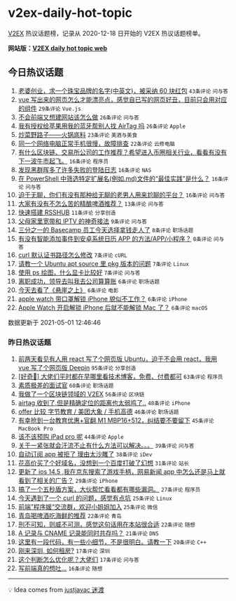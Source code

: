 # v2ex-daily-hot-topic

[V2EX](https://www.v2ex.com/) 热议话题榜，记录从 2020-12-18 日开始的 V2EX 热议话题榜单。

**网站版：[V2EX daily hot topic web](https://boojack.github.io/v2ex-daily-hot-topic-web/)**

## 今日热议话题

<!-- TODAY BEGIN -->

1. [老婆创业，求一个珠宝品牌的名字(中英文)，被采纳 60 块红包](https://www.v2ex.com/t/774466) `43条评论` `问与答`
1. [vue 写出来的网页怎么才能漂亮点，感觉自已写的网页好丑，目前只会用对应的组件](https://www.v2ex.com/t/774464) `29条评论` `Vue.js`
1. [不会前端又想建网站该怎么做](https://www.v2ex.com/t/774468) `26条评论` `问与答`
1. [我有授权给苹果用我的蓝牙帮别人找 AirTag 吗](https://www.v2ex.com/t/774501) `26条评论` `Apple`
1. [炒菜野路子——火锅底料](https://www.v2ex.com/t/774494) `23条评论` `美酒与美食`
1. [同一个网络电脑正常手机很慢，故障排查](https://www.v2ex.com/t/774471) `22条评论` `云修电脑`
1. [有什么区块链、交易所公司的工作推荐？希望进入币圈相关行业，看看有没有下一波牛市起飞。](https://www.v2ex.com/t/774516) `16条评论` `程序员`
1. [发现黑群晖多了许多失败的登陆日志](https://www.v2ex.com/t/774485) `16条评论` `NAS`
1. [在 PowerShell 中筛选特定扩展名(例如.md)文件的“最佳实践”是什么？](https://www.v2ex.com/t/774469) `16条评论` `问与答`
1. [迫于无聊，你们有没有那种给无聊的老男人用来尬聊的平台？](https://www.v2ex.com/t/774467) `16条评论` `问与答`
1. [大家有没有不怎么苦的精酿啤酒推荐？](https://www.v2ex.com/t/774496) `13条评论` `问与答`
1. [快速搭建 RSSHUB](https://www.v2ex.com/t/774475) `11条评论` `分享创造`
1. [父母家里宽带和 IPTV 的神奇接法](https://www.v2ex.com/t/774536) `9条评论` `问与答`
1. [三分之一的 Basecamp 员工今天选择拿钱走人了](https://www.v2ex.com/t/774518) `8条评论` `职场话题`
1. [有没有智能添加事件到安卓系统日历 APP 的方法/APP/小程序？](https://www.v2ex.com/t/774514) `8条评论` `问与答`
1. [curl 默认证书路径怎么修改](https://www.v2ex.com/t/774479) `7条评论` `cURL`
1. [请教一个 Ubuntu apt source 里 pkg 版本的问题](https://www.v2ex.com/t/774476) `7条评论` `Linux`
1. [使用 ps 绘图，什么显卡比较好](https://www.v2ex.com/t/774472) `7条评论` `问与答`
1. [离职成功，领导去叫我去公司算算账](https://www.v2ex.com/t/774535) `6条评论` `职场话题`
1. [今天去看了《悬崖之上》](https://www.v2ex.com/t/774513) `6条评论` `电影`
1. [apple watch 带口罩解锁 iPhone 貌似不工作？](https://www.v2ex.com/t/774507) `6条评论` `iPhone`
1. [Apple Watch 开启解锁 iPhone 后就不能解锁 Mac 了？](https://www.v2ex.com/t/774478) `6条评论` `macOS`

数据更新于 2021-05-01 12:46:46

<!-- TODAY END -->

### 昨日热议话题

<!-- YESTERDAY BEGIN -->

1. [前两天看见有人用 react 写了个网页版 Ubuntu，迫于不会用 react，我用 vue 写了个网页版 Deepin](https://www.v2ex.com/t/774285) `95条评论` `分享创造`
1. [[好奇🤔️] 大佬们平时都在早哪里看技术博客，免费、付费都可](https://www.v2ex.com/t/774306) `63条评论` `程序员`
1. [素质极差的面试官](https://www.v2ex.com/t/774254) `60条评论` `职场话题`
1. [我做了一个区块链领域的 V2EX](https://www.v2ex.com/t/774318) `56条评论` `区块链`
1. [airtag 收到了,但是精确定位的距离也太弱鸡了..](https://www.v2ex.com/t/774311) `48条评论` `iPhone`
1. [offer 比较 字节教育 / 美团大象 / 手机高德](https://www.v2ex.com/t/774349) `46条评论` `职场话题`
1. [有幸抢到一台教育优惠+官翻 M1 MBP16+512，纠结要不要留下](https://www.v2ex.com/t/774323) `45条评论` `MacBook Pro`
1. [该不该预购 iPad pro 呢](https://www.v2ex.com/t/774282) `44条评论` `Apple`
1. [关于一紧张就会汗流不止有什么方法可以解决。。。](https://www.v2ex.com/t/774253) `39条评论` `问与答`
1. [自动订阅 app 被拒了 理由太沙雕了](https://www.v2ex.com/t/774335) `38条评论` `iDev`
1. [花高价买了个好域名，没想到一个百度打破了幻想](https://www.v2ex.com/t/774384) `31条评论` `站长`
1. [更新了 ios 14.5 ,我在京东搜索了游戏手柄，网易新闻 app 中怎么还是马上就看到了相关的广告？](https://www.v2ex.com/t/774382) `29条评论` `iPhone`
1. [搞了一个五秒盾方案，大伙帮忙看看都有哪些漏洞。](https://www.v2ex.com/t/774411) `27条评论` `程序员`
1. [今天遇到了一个 curl 的问题，感觉有点坑](https://www.v2ex.com/t/774403) `25条评论` `Linux`
1. [前端”程序媛“交流群，欢迎小姐姐加入](https://www.v2ex.com/t/774314) `25条评论` `微信`
1. [青岛喝啤酒吃海鲜的推荐](https://www.v2ex.com/t/774341) `22条评论` `青岛`
1. [刑不可知，则威不可测，感觉这句话用在本站很合适](https://www.v2ex.com/t/774298) `22条评论` `随想`
1. [A 记录与 CNAME 记录能同时共存吗？](https://www.v2ex.com/t/774248) `21条评论` `DNS`
1. [这里有一段代码，有一些小细节，不是很明白。请教一下](https://www.v2ex.com/t/774256) `20条评论` `C++`
1. [刚来深圳, 如何租房?](https://www.v2ex.com/t/774404) `17条评论` `深圳`
1. [这个判断怎么优化呢？大佬们](https://www.v2ex.com/t/774390) `17条评论` `问与答`
1. [写前端真的想吐...](https://www.v2ex.com/t/774387) `16条评论` `随想`

<!-- YESTERDAY END -->

---

💡 Idea comes from [justjavac 迷渡](https://github.com/justjavac/)
